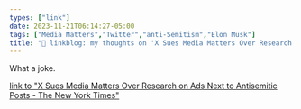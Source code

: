 ```yaml
---
types: ["link"]
date: 2023-11-21T06:14:27-05:00
tags: ["Media Matters","Twitter","anti-Semitism","Elon Musk"]
title: "🔗 linkblog: my thoughts on 'X Sues Media Matters Over Research on Ads Next to Antisemitic Posts - The New York Times'"
---
```

What a joke.

[link to "X Sues Media Matters Over Research on Ads Next to Antisemitic Posts - The New York Times"](https://www.nytimes.com/2023/11/20/technology/x-sues-media-matters-antisemitic-posts.html)
